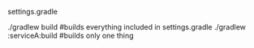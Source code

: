 
settings.gradle

./gradlew build #builds everything included in settings.gradle
./gradlew :serviceA:build #builds only one thing
